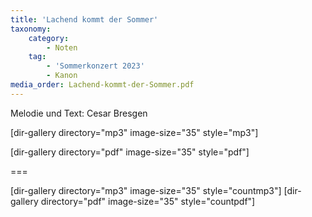```yaml
---
title: 'Lachend kommt der Sommer'
taxonomy:
    category:
        - Noten
    tag:
        - 'Sommerkonzert 2023'
        - Kanon
media_order: Lachend-kommt-der-Sommer.pdf
---
```


Melodie und Text: Cesar Bresgen

[dir-gallery directory="mp3" image-size="35" style="mp3"]

[dir-gallery directory="pdf" image-size="35" style="pdf"]

===

[dir-gallery directory="mp3" image-size="35" style="countmp3"]
[dir-gallery directory="pdf" image-size="35" style="countpdf"]
